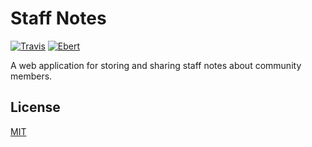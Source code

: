 # Staff Notes
[![Travis](https://img.shields.io/travis/lee-dohm/staff-notes.svg)](https://travis-ci.org/lee-dohm/staff-notes)
[![Ebert](https://ebertapp.io/github/lee-dohm/staff-notes.svg)](https://ebertapp.io/github/lee-dohm/staff-notes)
<!-- [![Coveralls](https://img.shields.io/coveralls/lee-dohm/staff-notes.svg)](https://coveralls.io/github/lee-dohm/staff-notes) -->


A web application for storing and sharing staff notes about community members.

## License

[MIT](LICENSE.md)

